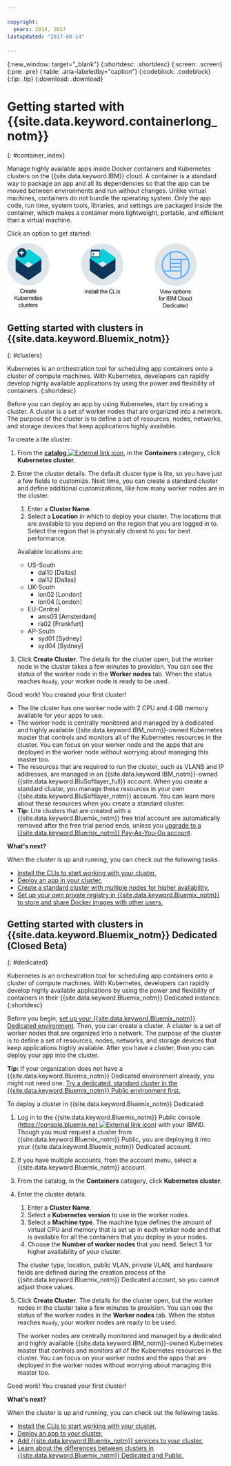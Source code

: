 ```yaml
---

copyright:
  years: 2014, 2017
lastupdated: "2017-08-14"

---
```


{:new_window: target="_blank"}
{:shortdesc: .shortdesc}
{:screen: .screen}
{:pre: .pre}
{:table: .aria-labeledby="caption"}
{:codeblock: .codeblock}
{:tip: .tip} 
{:download: .download}


# Getting started with {{site.data.keyword.containerlong_notm}}
{: #container_index}

Manage highly available apps inside Docker containers and Kubernetes clusters on the {{site.data.keyword.IBM}} cloud. A container is a standard way to package an app and all its dependencies so that the app can be moved between environments and run without changes. Unlike virtual machines, containers do not bundle the operating system. Only the app code, run time, system tools, libraries, and settings are packaged inside the container, which makes a container more lightweight, portable, and efficient than a virtual machine.

Click an option to get started:

<img usemap="#home_map" border="0" class="image" id="image_ztx_crb_f1b" src="images/cs_public_dedicated_options.png" width="440" alt="With Bluemix Public, you can create Kubernetes clusters or migrate single and scalable container groups to clusters. With Bluemix Dedicated, click this icon to see your options." style="width:440px;" />
<map name="home_map" id="home_map">
<area href="#clusters" alt="Getting started with Kubernetes clusters in Bluemix" title="Getting started with Kubernetes clusters in Bluemix" shape="rect" coords="-7, -8, 108, 211" />
<area href="cs_classic.html#cs_classic" alt="Running single and scalable containers in IBM Bluemix Container Service" title="Running single and scalable containers in IBM Bluemix Container Service" shape="rect" coords="155, -1, 289, 210" />
<area href="cs_ov.html#dedicated_environment" alt="Bluemix Dedicated cloud environment" title="Bluemix Dedicated cloud environment" shape="rect" coords="326, -10, 448, 218" />
</map>


## Getting started with clusters in {{site.data.keyword.Bluemix_notm}}
{: #clusters}

Kubernetes is an orchestration tool for scheduling app containers onto a cluster of compute machines. With Kubernetes, developers can rapidly develop highly available applications by using the power and flexibility of containers.
{:shortdesc}

Before you can deploy an app by using Kubernetes, start by creating a cluster. A cluster is a set of worker nodes that are organized into a network. The purpose of the cluster is to define a set of resources, nodes, networks, and storage devices that keep applications highly available.

To create a lite cluster:

1.  From the [**catalog** ![External link icon](../icons/launch-glyph.svg "External link icon")](https://console.bluemix.net/catalog/?category=containers), in the **Containers** category, click **Kubernetes cluster**.

2.  Enter the cluster details. The default cluster type is lite, so you have just a few fields to customize. Next time, you can create a standard cluster and define additional customizations, like how many worker nodes are in the cluster.
    1.  Enter a **Cluster Name**.
    2.  Select a **Location** in which to deploy your cluster. The locations that are available to you depend on the region that you are logged in to. Select the region that is physically closest to you for best performance.

    Available locations are:

    <ul><li>US-South<ul><li>dal10 [Dallas]</li><li>dal12 [Dallas]</li></ul></li><li>UK-South<ul><li>lon02 [London]</li><li>lon04 [London]</li></ul></li><li>EU-Central<ul><li>ams03 [Amsterdam]</li><li>ra02 [Frankfurt]</li></ul></li><li>AP-South<ul><li>syd01 [Sydney]</li><li>syd04 [Sydney]</li></ul></li></ul>
        
3.  Click **Create Cluster**. The details for the cluster open, but the worker node in the cluster takes a few minutes to provision. You can see the status of the worker node in the **Worker nodes** tab. When the status reaches `Ready`, your worker node is ready to be used.

Good work! You created your first cluster!

*   The lite cluster has one worker node with 2 CPU and 4 GB memory available for your apps to use.
*   The worker node is centrally monitored and managed by a dedicated and highly available {{site.data.keyword.IBM_notm}}-owned Kubernetes master that controls and monitors all of the Kubernetes resources in the cluster. You can focus on your worker node and the apps that are deployed in the worker node without worrying about managing this master too.
*   The resources that are required to run the cluster, such as VLANS and IP addresses, are managed in an {{site.data.keyword.IBM_notm}}-owned {{site.data.keyword.BluSoftlayer_full}} account. When you create a standard cluster, you manage these resources in your own {{site.data.keyword.BluSoftlayer_notm}} account. You can learn more about these resources when you create a standard cluster.
*   **Tip:** Lite clusters that are created with a {{site.data.keyword.Bluemix_notm}} free trial account are automatically removed after the free trial period ends, unless you [upgrade to a {{site.data.keyword.Bluemix_notm}} Pay-As-You-Go account](/docs/pricing/billable.html#upgradetopayg).


**What's next?**

When the cluster is up and running, you can check out the following tasks.

* [Install the CLIs to start working with your cluster.](cs_cli_install.html#cs_cli_install)
* [Deploy an app in your cluster.](cs_apps.html#cs_apps_cli)
* [Create a standard cluster with multiple nodes for higher availability.](cs_cluster.html#cs_cluster_ui)
* [Set up your own private registry in {{site.data.keyword.Bluemix_notm}} to store and share Docker images with other users.](/docs/services/Registry/index.html)


## Getting started with clusters in {{site.data.keyword.Bluemix_notm}} Dedicated (Closed Beta)
{: #dedicated}

Kubernetes is an orchestration tool for scheduling app containers onto a cluster of compute machines. With Kubernetes, developers can rapidly develop highly available applications by using the power and flexibility of containers in their {{site.data.keyword.Bluemix_notm}} Dedicated instance.
{:shortdesc}

Before you begin, [set up your {{site.data.keyword.Bluemix_notm}} Dedicated environment](cs_ov.html#setup_dedicated). Then, you can create a cluster. A cluster is a set of worker nodes that are organized into a network. The purpose of the cluster is to define a set of resources, nodes, networks, and storage devices that keep applications highly available. After you have a cluster, then you can deploy your app into the cluster.

**Tip:** If your organization does not have a {{site.data.keyword.Bluemix_notm}} Dedicated environment already, you might not need one. [Try a dedicated, standard cluster in the {{site.data.keyword.Bluemix_notm}} Public environment first.](cs_cluster.html#cs_cluster_ui)

To deploy a cluster in {{site.data.keyword.Bluemix_notm}} Dedicated:

1.  Log in to the {{site.data.keyword.Bluemix_notm}} Public console ([https://console.bluemix.net ![External link icon](../icons/launch-glyph.svg "External link icon")](https://console.bluemix.net/catalog/?category=containers)) with your IBMID. Though you must request a cluster from {{site.data.keyword.Bluemix_notm}} Public, you are deploying it into your {{site.data.keyword.Bluemix_notm}} Dedicated account.
2.  If you have multiple accounts, from the account menu, select a {{site.data.keyword.Bluemix_notm}} account.
3.  From the catalog, in the **Containers** category, click **Kubernetes cluster**.
4.  Enter the cluster details.
    1.  Enter a **Cluster Name**.
    2.  Select a **Kubernetes version** to use in the worker nodes. 
    3.  Select a **Machine type**. The machine type defines the amount of virtual CPU and memory that is set up in each worker node and that is available for all the containers that you deploy in your nodes.
    4.  Choose the **Number of worker nodes** that you need. Select 3 for higher availability of your cluster.
    
    The cluster type, location, public VLAN, private VLAN, and hardware fields are defined during the creation process of the {{site.data.keyword.Bluemix_notm}} Dedicated account, so you cannot adjust those values.
5.  Click **Create Cluster**. The details for the cluster open, but the worker nodes in the cluster take a few minutes to provision. You can see the status of the worker nodes in the **Worker nodes** tab. When the status reaches `Ready`, your worker nodes are ready to be used.

    The worker nodes are centrally monitored and managed by a dedicated and highly available {{site.data.keyword.IBM_notm}}-owned Kubernetes master that controls and monitors all of the Kubernetes resources in the cluster. You can focus on your worker nodes and the apps that are deployed in the worker nodes without worrying about managing this master too.

Good work! You created your first cluster!


**What's next?**

When the cluster is up and running, you can check out the following tasks.

* [Install the CLIs to start working with your cluster.](cs_cli_install.html#cs_cli_install)
* [Deploy an app to your cluster.](cs_apps.html#cs_apps_cli)
* [Add {{site.data.keyword.Bluemix_notm}} services to your cluster.](cs_cluster.html#binding_dedicated)
* [Learn about the differences between clusters in {{site.data.keyword.Bluemix_notm}} Dedicated and Public.](cs_ov.html#env_differences)

